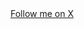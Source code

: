 <link rel="stylesheet" href="https://cdnjs.cloudflare.com/ajax/libs/font-awesome/6.4.0/css/all.min.css">

<a href="https://x.com/thmetalogician" target="_blank">
  <i class="fa-brands fa-x-twitter"></i> Follow me on X
</a>
